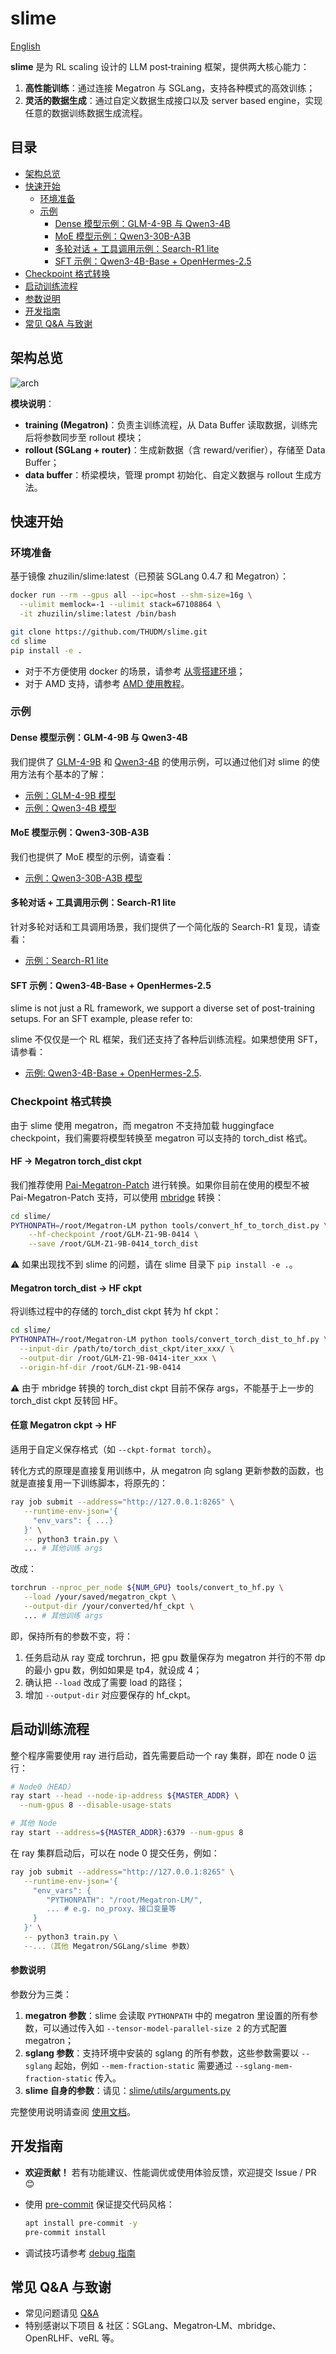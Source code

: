 # slime

[English](./README.md)

**slime** 是为 RL scaling 设计的 LLM post‑training 框架，提供两大核心能力：

1. **高性能训练**：通过连接 Megatron 与 SGLang，支持各种模式的高效训练；
2. **灵活的数据生成**：通过自定义数据生成接口以及 server based engine，实现任意的数据训练数据生成流程。

## 目录

- [架构总览](#架构总览)
- [快速开始](#快速开始)
  - [环境准备](#环境准备)
  - [示例](#示例)
    - [Dense 模型示例：GLM-4-9B 与 Qwen3-4B](#Dense-模型示例GLM-4-9B-与-Qwen3-4B)
    - [MoE 模型示例：Qwen3-30B-A3B](#MoE-模型示例Qwen3-30B-A3B)
    - [多轮对话 + 工具调用示例：Search-R1 lite](#多轮对话--工具调用示例Search-R1-lite)
    - [SFT 示例：Qwen3-4B-Base + OpenHermes-2.5](#SFT-示例Qwen3-4B-Base--OpenHermes-25)
- [Checkpoint 格式转换](#checkpoint-格式转换)
- [启动训练流程](#启动训练流程)
- [参数说明](#参数说明)
- [开发指南](#开发指南)
- [常见 Q&A 与致谢](#常见-qa-与致谢)

## 架构总览

![arch](./imgs/arch.png)

**模块说明**：

- **training (Megatron)**：负责主训练流程，从 Data Buffer 读取数据，训练完后将参数同步至 rollout 模块；
- **rollout (SGLang + router)**：生成新数据（含 reward/verifier），存储至 Data Buffer；
- **data buffer**：桥梁模块，管理 prompt 初始化、自定义数据与 rollout 生成方法。

## 快速开始

### 环境准备

基于镜像 zhuzilin/slime:latest（已预装 SGLang 0.4.7 和 Megatron）：

```bash
docker run --rm --gpus all --ipc=host --shm-size=16g \
  --ulimit memlock=-1 --ulimit stack=67108864 \
  -it zhuzilin/slime:latest /bin/bash

git clone https://github.com/THUDM/slime.git
cd slime
pip install -e .
```

- 对于不方便使用 docker 的场景，请参考 [从零搭建环境](./docs/zh/build.md)；
- 对于 AMD 支持，请参考 [AMD 使用教程](./docs/en/amd_tutorial.md)。

### 示例

#### Dense 模型示例：GLM-4-9B 与 Qwen3-4B

我们提供了 [GLM-4-9B](https://huggingface.co/THUDM/GLM-Z1-9B-0414) 和 [Qwen3-4B](https://huggingface.co/Qwen/Qwen3-4B) 的使用示例，可以通过他们对 slime 的使用方法有个基本的了解：

- [示例：GLM-4-9B 模型](docs/zh/models/glm4-9B.md)
- [示例：Qwen3-4B 模型](docs/zh/models/qwen3-4B.md)

#### MoE 模型示例：Qwen3-30B-A3B

我们也提供了 MoE 模型的示例，请查看：

- [示例：Qwen3-30B-A3B 模型](docs/zh/models/qwen3-30B-A3B.md)

#### 多轮对话 + 工具调用示例：Search-R1 lite

针对多轮对话和工具调用场景，我们提供了一个简化版的 Search-R1 复现，请查看：

- [示例：Search-R1 lite](examples/search-r1/README_zh.md)

#### SFT 示例：Qwen3-4B-Base + OpenHermes-2.5

slime is not just a RL framework, we support a diverse set of post-training setups. For an SFT example, please refer to:

slime 不仅仅是一个 RL 框架，我们还支持了各种后训练流程。如果想使用 SFT，请参看：

- [示例: Qwen3-4B-Base + OpenHermes-2.5](docs/zh/sft.md).

### Checkpoint 格式转换

由于 slime 使用 megatron，而 megatron 不支持加载 huggingface checkpoint，我们需要将模型转换至 megatron 可以支持的 torch_dist 格式。

#### HF → Megatron torch_dist ckpt

我们推荐使用 [Pai-Megatron-Patch](https://github.com/alibaba/Pai-Megatron-Patch) 进行转换。如果你目前在使用的模型不被 Pai-Megatron-Patch 支持，可以使用 [mbridge](https://github.com/ISEEKYAN/mbridge.git) 转换：

```bash
cd slime/
PYTHONPATH=/root/Megatron-LM python tools/convert_hf_to_torch_dist.py \
    --hf-checkpoint /root/GLM-Z1-9B-0414 \
    --save /root/GLM-Z1-9B-0414_torch_dist
```

⚠️  如果出现找不到 slime 的问题，请在 slime 目录下 `pip install -e .`。

#### Megatron torch_dist → HF ckpt

将训练过程中的存储的 torch_dist ckpt 转为 hf ckpt：

```bash
cd slime/
PYTHONPATH=/root/Megatron-LM python tools/convert_torch_dist_to_hf.py \
  --input-dir /path/to/torch_dist_ckpt/iter_xxx/ \
  --output-dir /root/GLM-Z1-9B-0414-iter_xxx \
  --origin-hf-dir /root/GLM-Z1-9B-0414
```

⚠️ 由于 mbridge 转换的 torch_dist ckpt 目前不保存 args，不能基于上一步的 torch_dist ckpt 反转回 HF。

#### 任意 Megatron ckpt → HF

适用于自定义保存格式（如 `--ckpt-format torch`）。

转化方式的原理是直接复用训练中，从 megatron 向 sglang 更新参数的函数，也就是直接复用一下训练脚本，将原先的：

```bash
ray job submit --address="http://127.0.0.1:8265" \
   --runtime-env-json='{
     "env_vars": { ...}
   }' \
   -- python3 train.py \
   ... # 其他训练 args
```

改成：

```bash
torchrun --nproc_per_node ${NUM_GPU} tools/convert_to_hf.py \
   --load /your/saved/megatron_ckpt \
   --output-dir /your/converted/hf_ckpt \
   ... # 其他训练 args
```

即，保持所有的参数不变，将：

1. 任务启动从 ray 变成 torchrun，把 gpu 数量保存为 megatron 并行的不带 dp 的最小 gpu 数，例如如果是 tp4，就设成 4；
2. 确认把 `--load` 改成了需要 load 的路径；
3. 增加 `--output-dir` 对应要保存的 hf_ckpt。

## 启动训练流程

整个程序需要使用 ray 进行启动，首先需要启动一个 ray 集群，即在 node 0 运行：

```bash
# Node0（HEAD）
ray start --head --node-ip-address ${MASTER_ADDR} \
  --num-gpus 8 --disable-usage-stats

# 其他 Node
ray start --address=${MASTER_ADDR}:6379 --num-gpus 8
```

在 ray 集群启动后，可以在 node 0 提交任务，例如：

```bash
ray job submit --address="http://127.0.0.1:8265" \
   --runtime-env-json='{
     "env_vars": {
        "PYTHONPATH": "/root/Megatron-LM/",
        ... # e.g. no_proxy、接口变量等
     }
   }' \
   -- python3 train.py \
   --...（其他 Megatron/SGLang/slime 参数）
```

#### 参数说明

参数分为三类：

1. **megatron 参数**：slime 会读取 `PYTHONPATH` 中的 megatron 里设置的所有参数，可以通过传入如 `--tensor-model-parallel-size 2` 的方式配置 megatron；
2. **sglang 参数**：支持环境中安装的 sglang 的所有参数，这些参数需要以 `--sglang` 起始，例如 `--mem-fraction-static` 需要通过 `--sglang-mem-fraction-static` 传入。
3. **slime 自身的参数**：请见：[slime/utils/arguments.py](slime/utils/arguments.py)

完整使用说明请查阅 [使用文档](docs/zh/usage.md)。

## 开发指南

- **欢迎贡献！** 若有功能建议、性能调优或使用体验反馈，欢迎提交 Issue / PR 😊

- 使用 [pre-commit](https://pre-commit.com/) 保证提交代码风格：

  ```bash
  apt install pre-commit -y
  pre-commit install
  ```

- 调试技巧请参考 [debug 指南](docs/zh/debug.md)

## 常见 Q&A 与致谢

- 常见问题请见 [Q&A](docs/zh/qa.md)
- 特别感谢以下项目 & 社区：SGLang、Megatron‑LM、mbridge、OpenRLHF、veRL 等。
